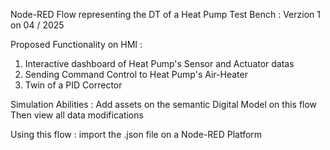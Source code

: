 Node-RED Flow representing the DT of a Heat Pump Test Bench : Verzion 1 on 04 / 2025

Proposed Functionality on HMI :

 1) Interactive dashboard of Heat Pump's Sensor and Actuator datas
 2) Sending Command Control to Heat Pump's Air-Heater
 3) Twin of a PID Corrector

Simulation Abilities : Add assets on the semantic Digital Model on this flow Then view all data modifications

Using this flow : import the .json file on a Node-RED Platform
